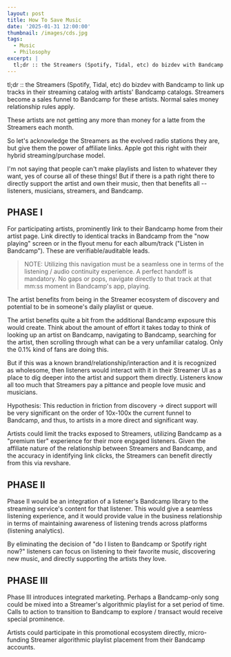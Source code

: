 ```yaml
---
layout: post
title: How To Save Music
date: '2025-01-31 12:00:00'
thumbnail: /images/cds.jpg
tags:
  - Music
  - Philosophy
excerpt: |
  tl;dr :: the Streamers (Spotify, Tidal, etc) do bizdev with Bandcamp to link up tracks in their streaming catalog with artists' Bandcamp catalogs. Streamers become a sales funnel to Bandcamp for these artists. Normal sales money relationship rules apply.
---
```


tl;dr :: the Streamers (Spotify, Tidal, etc) do bizdev with Bandcamp to link up tracks in their streaming catalog with artists' Bandcamp catalogs. Streamers become a sales funnel to Bandcamp for these artists. Normal sales money relationship rules apply.

These artists are not getting any more than money for a latte from the Streamers each month.

So let's acknowledge the Streamers as the evolved radio stations they are, but give them the power of affiliate links. Apple got this right with their hybrid streaming/purchase model.

I'm not saying that people can't make playlists and listen to whatever they want, yes of course all of these things! But if there is a path right there to directly support the artist and own their music, then that benefits all -- listeners, musicians, streamers, and Bandcamp.

## PHASE I

For participating artists, prominently link to their Bandcamp home from their artist page. Link directly to identical tracks in Bandcamp from the "now playing" screen or in the flyout menu for each album/track ("Listen in Bandcamp"). These are verifiable/auditable leads.

> NOTE: Utilizing this navigation must be a seamless one in terms of the listening / audio continuity experience. A perfect handoff is mandatory. No gaps or pops, navigate directly to that track at that mm:ss moment in Bandcamp's app, playing.

The artist benefits from being in the Streamer ecosystem of discovery and potential to be in someone's daily playlist or queue.

The artist benefits quite a bit from the additional Bandcamp exposure this would create. Think about the amount of effort it takes today to think of looking up an artist on Bandcamp, navigating to Bandcamp, searching for the artist, then scrolling through what can be a very unfamiliar catalog. Only the 0.1% kind of fans are doing this.

But if this was a known brand/relationship/interaction and it is recognized as wholesome, then listeners would interact with it in their Streamer UI as a place to dig deeper into the artist and support them directly. Listeners know all too much that Streamers pay a pittance and people love music and musicians.

Hypothesis: This reduction in friction from discovery -> direct support will be very significant on the order of 10x-100x the current funnel to Bandcamp, and thus, to artists in a more direct and significant way.

Artists could limit the tracks exposed to Streamers, utilizing Bandcamp as a "premium tier" experience for their more engaged listeners. Given the affiliate nature of the relationship between Streamers and Bandcamp, and the accuracy in identifying link clicks, the Streamers can benefit directly from this via revshare.

## PHASE II

Phase II would be an integration of a listener's Bandcamp library to the streaming service's content for that listener. This would give a seamless listening experience, and it would provide value in the business relationship in terms of maintaining awareness of listening trends across platforms (listening analytics).

By eliminating the decision of "do I listen to Bandcamp or Spotify right now?" listeners can focus on listening to their favorite music, discovering new music, and directly supporting the artists they love.

## PHASE III

Phase III introduces integrated marketing. Perhaps a Bandcamp-only song could be mixed into a Streamer's algorithmic playlist for a set period of time. Calls to action to transition to Bandcamp to explore / transact would receive special prominence.

Artists could participate in this promotional ecosystem directly, micro-funding Streamer algorithmic playlist placement from their Bandcamp accounts.

